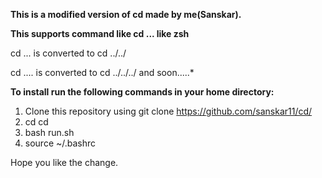 **This is a modified version of cd made by me(Sanskar).**

**This supports command like cd ... like zsh**

cd ... is converted to cd ../../

cd .... is converted to cd ../../../ and soon.....*

**To install run the following commands in your home directory:**
1. Clone this repository using git clone https://github.com/sanskar11/cd/
2. cd cd
3. bash run.sh
4. source ~/.bashrc

Hope you like the change.
